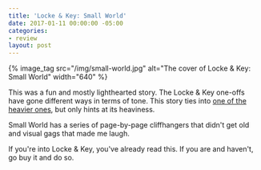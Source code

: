 ```yaml
---
title: 'Locke & Key: Small World'
date: 2017-01-11 00:00:00 -05:00
categories:
- review
layout: post
---
```


{% image_tag src="/img/small-world.jpg" alt="The cover of Locke & Key: Small World" width="640" %}

This was a fun and mostly lighthearted story. The Locke & Key one-offs have gone different ways in terms of tone. This story ties into <a href="https://www.goodreads.com/book/show/13647975-locke-and-key?from_search=true">one of the heavier ones</a>, but only hints at its heaviness.

Small World has a series of page-by-page cliffhangers that didn't get old and visual gags that made me laugh.

If you're into Locke & Key, you've already read this. If you are and haven't, go buy it and do so.
